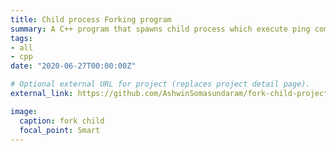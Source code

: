 ```yaml
---
title: Child process Forking program
summary: A C++ program that spawns child process which execute ping commands on online servers, which then are stored in the pipeline ready to be retrieved by the parent process. 
tags:
- all
- cpp
date: "2020-06-27T00:00:00Z"

# Optional external URL for project (replaces project detail page).
external_link: https://github.com/AshwinSomasundaram/fork-child-project

image:
  caption: fork child
  focal_point: Smart
---
```

